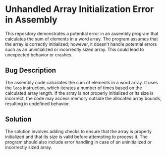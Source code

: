 # Unhandled Array Initialization Error in Assembly

This repository demonstrates a potential error in an assembly program that calculates the sum of elements in a word array. The program assumes that the array is correctly initialized; however, it doesn't handle potential errors such as an uninitialized or incorrectly sized array. This could lead to unexpected behavior or crashes.

## Bug Description
The assembly code calculates the sum of elements in a word array. It uses the `loop` instruction, which iterates a number of times based on the calculated array length.  If the array is not properly initialized or its size is incorrect, the code may access memory outside the allocated array bounds, resulting in undefined behavior.

## Solution
The solution involves adding checks to ensure that the array is properly initialized and that its size is valid before attempting to process it. The program should also include error handling in case of an uninitialized or incorrectly sized array. 